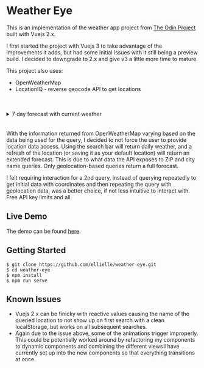 # Weather Eye
This is an implementation of the weather app project from [The Odin Project](https://www.theodinproject.com/courses/javascript/lessons/weather-app) built with Vuejs 2.x. 

I first started the project with Vuejs 3 to take advantage of the improvements it adds, but had some initial issues with it still being a preview build. I decided to downgrade to 2.x and give v3 a little more time to mature.


This project also uses: 
- OpenWeatherMap
- LocationIQ - reverse geocode API to get locations
<br>
<br>
<details>
<summary>7 day forecast with current weather</summary>
![Demo Image](../assets/demo.png)
</details>
<br>
<br>
With the information returned from OpenWeatherMap varying based on the data being used for the query, I decided to not force the user to provide location data access. Using the search bar will return daily weather, and a refresh of the location (or saving it as your default location) will return an extended forecast. This is due to what data the API exposes to ZIP and city name queries. Only geolocation-based queries return a full forecast.

I felt requiring interaction for a 2nd query, instead of querying repeatedly to get initial data with coordinates and then repeating the query with geolocation data, was a better choice, if not less intuitive to interact with. Free API key limits and all.


## Live Demo
The demo can be found [here](https://ellielle.github.io/weather-eye/).

## Getting Started
```
$ git clone https://github.com/ellielle/weather-eye.git
$ cd weather-eye
$ npm install
$ npm run serve
```

## Known Issues
- Vuejs 2.x can be finicky with reactive values causing the name of the queried location to not show up on first search with a clean localStorage, but works on all subsequent searches.
- Again due to the issue above, some of the animations trigger improperly. This could be potentially worked around by refactoring my components to dynamic components and combining the different views I have currently set up into the new components so that everything transitions at once.